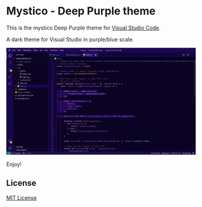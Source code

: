 # Mystico - Deep Purple theme

This is the mystico Deep Purple theme for [Visual Studio Code](http://code.visualstudio.com).

A dark theme for Visual Studio in purple/blue scale.

![Screenshot](https://raw.githubusercontent.com/chibanti/mystico-deep-purple-vscode-theme/master/images/screenshots/screenshot-1.png)

Enjoy!

## License

[MIT License](./LICENSE)
